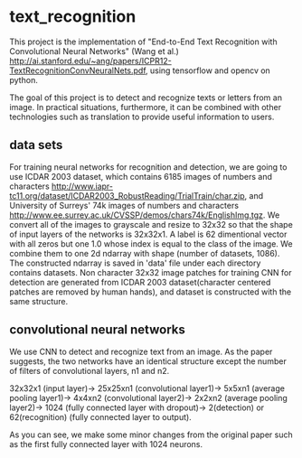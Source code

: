 # text_recognition

This project is the implementation of "End-to-End Text Recognition with Convolutional Neural Networks" (Wang et al.) http://ai.stanford.edu/~ang/papers/ICPR12-TextRecognitionConvNeuralNets.pdf, using tensorflow and opencv on python.

The goal of this project is to detect and recognize texts or letters from an image. In practical situations, furthermore, it can be combined with other technologies such as translation to provide useful information to users. 


## data sets

For training neural networks for recognition and detection, we are going to use ICDAR 2003 dataset, which contains 6185 images of numbers and characters http://www.iapr-tc11.org/dataset/ICDAR2003_RobustReading/TrialTrain/char.zip, and University of Surreys' 74k images of numbers and characters http://www.ee.surrey.ac.uk/CVSSP/demos/chars74k/EnglishImg.tgz. We convert all of the images to grayscale and resize to 32x32 so that the shape of input layers of the networks is 32x32x1. A label is 62 dimentional vector with all zeros but one 1.0 whose index is equal to the class of the image. We combine them to one 2d ndarray with shape (number of datasets, 1086). The constructed ndarray is saved in 'data' file under each directory contains datasets. Non character 32x32 image patches for training CNN for detection are generated from ICDAR 2003 dataset(character centered patches are removed by human hands), and dataset is constructed with the same structure. 

## convolutional neural networks

We use CNN to detect and recognize text from an image. As the paper suggests, the two networks have an identical structure except the number of filters of convolutional layers, n1 and n2. 

32x32x1 (input layer)->
25x25xn1 (convolutional layer1)->
5x5xn1 (average pooling layer1)->
4x4xn2 (convolutional layer2)->
2x2xn2 (average pooling layer2)->
 1024 (fully connected layer with dropout)->
2(detection) or 62(recognition) (fully connected layer to output).

As you can see, we make some minor changes from the original paper such as the first fully connected layer with 1024 neurons. 
